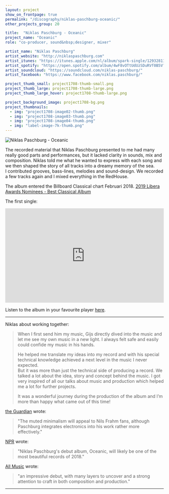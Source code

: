 ```yaml
---
layout: project
show_on_frontpage: true
permalink: "/discography/niklas-paschburg-oceanic/"
other_projects_group: 20

title:  "Niklas Paschburg - Oceanic"
project_name: "Oceanic"
role: "co-producer, sound&nbsp;designer, mixer"

artist_name: "Niklas Paschburg"
artist_website: "http://niklaspaschburg.com"
artist_itunes: "https://itunes.apple.com/nl/album/spark-single/1293281162?l=en"
artist_spotify: "https://open.spotify.com/album/4wF8vOTtUdUzSDuRVf0B5V?si=_MRRB35hQdSlRzK3ryg1hQ"
artist_soundcloud: "https://soundcloud.com/niklas-paschburg/"
artist_facebook: "https://www.facebook.com/niklas.paschburg/"

project_thumb_small: project1708-thumb-small.png
project_thumb_large: project1708-thumb-large.png
project_thumb_large_hover: project1708-thumb-large.png

project_background_image: project1708-bg.png
project_thumbnails:
  - img: "project1708-image02-thumb.png"
  - img: "project1708-image03-thumb.png"
  - img: "project1708-image04-thumb.png"
  - img: "label-image-7k-thumb.png"
---
```


![Niklas Paschburg - Oceanic](../../img/project1708-image01.png)

The recorded material that Niklas Paschburg presented to me had many really good parts and performances, but it lacked clarity in sounds, mix and composition. Niklas told me what he wanted to express with each song and we then shaped the story of all tracks into a dreamy memory of the sea.<br />
I contributed grooves, bass-lines, melodies and sound-design. We recorded a few tracks again and I mixed everything in the RedHouse.

The album entered the Billboard Classical chart Februari 2018.
[2019 Libera Awards Nominees - Best Classical Album](https://www.billboard.com/articles/business/8504529/a2im-2019-libera-awards-nominees-full-list)

The first single:
<iframe width="100%" height="300" src="https://www.youtube.com/embed/6p_YD68O5ho?rel=0" frameborder="0" gesture="media" allow="encrypted-media" allowfullscreen></iframe>

Listen to the album in your favourite player [here](https://7k.lnk.to/Oceanic).

---

Niklas about working together:
<blockquote>
<p>When I first send him my music, Gijs directly dived into the music and let me see my own music in a new light. I always felt safe and easily could confide my music in his hands.</p>
<p>He helped me translate my ideas into my record and with his special technical knowledge achieved a next level in the music I never expected.<br />
But it was more than just the technical side of producing a record. We talked a lot about the idea, story and concept behind the music. I got very inspired of all our talks about music and production which helped me a lot for further projects.</p>
<p>It was a wonderful journey during the production of the album and I’m more than happy what came out of this time!</p>
</blockquote>

[the Guardian](https://www.theguardian.com/music/2018/mar/01/brad-mehldau-after-bach-contemporary-album-review) wrote:
>"The muted minimalism will appeal to Nils Frahm fans, although Paschburg integrates electronics into his work rather more effectively."

[NPR](https://www.npr.org/2018/02/01/581018624/first-listen-niklas-paschburg-oceanic) wrote:
>"Niklas Paschburg's debut album, Oceanic, will likely be one of the most beautiful records of 2018."

[All Music](https://www.allmusic.com/album/oceanic-mw0003139672) wrote:
>"an impressive debut, with many layers to uncover and a strong attention to craft in both composition and production."

---
